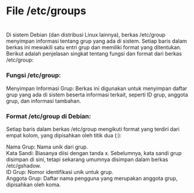 # File /etc/groups

#

Di sistem Debian (dan distribusi Linux lainnya), berkas /etc/group menyimpan informasi tentang grup yang ada di sistem. Setiap baris dalam berkas ini mewakili satu entri grup dan memiliki format yang ditentukan. Berikut adalah penjelasan singkat tentang fungsi dan format dari berkas /etc/group:

### Fungsi /etc/group:

Menyimpan Informasi Grup: Berkas ini digunakan untuk menyimpan daftar grup yang ada di sistem beserta informasi terkait, seperti ID grup, anggota grup, dan informasi tambahan.

### Format /etc/group di Debian:

Setiap baris dalam berkas /etc/group mengikuti format yang terdiri dari empat kolom, yang dipisahkan oleh titik dua (:):

Nama Grup: Nama unik dari grup.\
Kata Sandi: Biasanya diisi dengan tanda x. Sebelumnya, kata sandi grup disimpan di sini, tetapi sekarang umumnya disimpan dalam berkas /etc/gshadow.\
ID Grup: Nomor identifikasi unik untuk grup.\
Anggota Grup: Daftar nama pengguna yang merupakan anggota grup, dipisahkan oleh koma.
